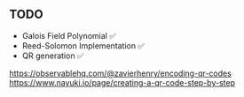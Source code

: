 TODO
----
* Galois Field Polynomial ✅
* Reed-Solomon Implementation ✅
* QR generation ✅


https://observablehq.com/@zavierhenry/encoding-qr-codes \
https://www.nayuki.io/page/creating-a-qr-code-step-by-step
